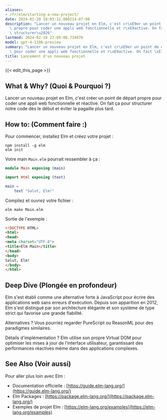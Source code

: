 ```yaml
---
aliases:
- /fr/elm/starting-a-new-project/
date: 2024-01-20 18:03:12.800214-07:00
description: "Lancer un nouveau projet en Elm, c'est cr\xE9er un point de d\xE9part\
  \ propre pour coder une appli web fonctionnelle et r\xE9active. On fait \xE7a pour\
  \ structurer\u2026"
lastmod: 2024-02-18 23:09:08.734976
model: gpt-4-1106-preview
summary: "Lancer un nouveau projet en Elm, c'est cr\xE9er un point de d\xE9part propre\
  \ pour coder une appli web fonctionnelle et r\xE9active. On fait \xE7a pour structurer\u2026"
title: Lancement d'un nouveau projet
---
```


{{< edit_this_page >}}

## What & Why? (Quoi & Pourquoi ?)
Lancer un nouveau projet en Elm, c'est créer un point de départ propre pour coder une appli web fonctionnelle et réactive. On fait ça pour structurer notre code dès le début et éviter la pagaille plus tard.

## How to: (Comment faire :)
Pour commencer, installez Elm et créez votre projet :

```shell
npm install -g elm
elm init
```

Votre main `Main.elm` pourrait ressembler à ça :

```elm
module Main exposing (main)

import Html exposing (text)

main =
    text "Salut, Elm!"
```

Compilez et ouvrez votre fichier :

```shell
elm make Main.elm
```

Sortie de l'exemple :

```html
<!DOCTYPE HTML>
<html>
<head>
<meta charset="UTF-8">
<title>Elm Main</title>
</head> 
<body>
Salut, Elm!
</body>
</html>
```

## Deep Dive (Plongée en profondeur)
Elm s'est établi comme une alternative forte à JavaScript pour écrire des applications web sans erreurs d'exécution. Depuis son apparition en 2012, Elm s'est distingué par son architecture élégante et son système de type strict qui favorise une grande fiabilité.

Alternatives ? Vous pourriez regarder PureScript ou ReasonML pour des paradigmes similaires.

Détails d'implémentation ? Elm utilise son propre Virtual DOM pour optimiser les mises à jour de l'interface utilisateur, garantissant des performances réactives même dans des applications complexes.

## See Also (Voir aussi)
Pour aller plus loin avec Elm :
- Documentation officielle : [https://guide.elm-lang.org/](https://guide.elm-lang.org/)
- Elm Packages : [https://package.elm-lang.org/](https://package.elm-lang.org/)
- Exemples de projet Elm : [https://elm-lang.org/examples](https://elm-lang.org/examples)
